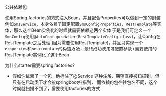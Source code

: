 公共依赖包

使用Spring.factories的方式注入Bean，并且配合Properties可以做到一定的封装
例如`SmsService`，本身依赖了固定配置`SmsConfigProperties`，`RestTemplate`等实体，那么这个Bean实例化的时候就需要依赖这两个实体
于是我们可定义一个`SmsConfig`使用`@AutoConfigureAfter(RestTemplateConfig.class)`，让Config在RestTemplate之后处理
(因为需要使用RestTemplate)，并且只实现一个`Properties`和`RestTemplate`的构造方法，最终成功使用可配置参数+需要使用的RestTemplate实例化了这个Bean

为什么starter需要spring.factories?
- 假如你依赖了一个包，他标注了@Service 这种注解，期望直接被扫描到，但只有在启动类下才会被springboot扫描到，
  而依赖的包往往包名不同，这个时候就扫描不到了，需要使用factories的方式